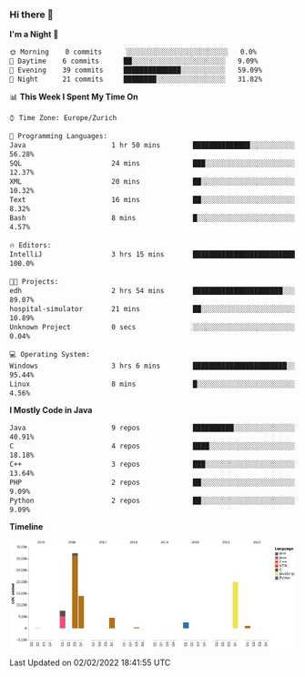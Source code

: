 ### Hi there 👋

<!--START_SECTION:waka-->
**I'm a Night 🦉** 

```text
🌞 Morning    0 commits      ░░░░░░░░░░░░░░░░░░░░░░░░░   0.0% 
🌆 Daytime    6 commits      ██░░░░░░░░░░░░░░░░░░░░░░░   9.09% 
🌃 Evening    39 commits     ██████████████░░░░░░░░░░░   59.09% 
🌙 Night      21 commits     ████████░░░░░░░░░░░░░░░░░   31.82%

```


📊 **This Week I Spent My Time On** 

```text
⌚︎ Time Zone: Europe/Zurich

💬 Programming Languages: 
Java                     1 hr 50 mins        ██████████████░░░░░░░░░░░   56.28% 
SQL                      24 mins             ███░░░░░░░░░░░░░░░░░░░░░░   12.37% 
XML                      20 mins             ██░░░░░░░░░░░░░░░░░░░░░░░   10.32% 
Text                     16 mins             ██░░░░░░░░░░░░░░░░░░░░░░░   8.32% 
Bash                     8 mins              █░░░░░░░░░░░░░░░░░░░░░░░░   4.57%

🔥 Editors: 
IntelliJ                 3 hrs 15 mins       █████████████████████████   100.0%

🐱‍💻 Projects: 
edh                      2 hrs 54 mins       ██████████████████████░░░   89.07% 
hospital-simulator       21 mins             ██░░░░░░░░░░░░░░░░░░░░░░░   10.89% 
Unknown Project          0 secs              ░░░░░░░░░░░░░░░░░░░░░░░░░   0.04%

💻 Operating System: 
Windows                  3 hrs 6 mins        ███████████████████████░░   95.44% 
Linux                    8 mins              █░░░░░░░░░░░░░░░░░░░░░░░░   4.56%

```

**I Mostly Code in Java** 

```text
Java                     9 repos             ██████████░░░░░░░░░░░░░░░   40.91% 
C                        4 repos             ████░░░░░░░░░░░░░░░░░░░░░   18.18% 
C++                      3 repos             ███░░░░░░░░░░░░░░░░░░░░░░   13.64% 
PHP                      2 repos             ██░░░░░░░░░░░░░░░░░░░░░░░   9.09% 
Python                   2 repos             ██░░░░░░░░░░░░░░░░░░░░░░░   9.09%

```


**Timeline**

![Chart not found](https://raw.githubusercontent.com/JimR21/JimR21/master/charts/bar_graph.png) 


 Last Updated on 02/02/2022 18:41:55 UTC
<!--END_SECTION:waka-->

<!--
**JimR21/JimR21** is a ✨ _special_ ✨ repository because its `README.md` (this file) appears on your GitHub profile.

Here are some ideas to get you started:

- 🔭 I’m currently working on ...
- 🌱 I’m currently learning ...
- 👯 I’m looking to collaborate on ...
- 🤔 I’m looking for help with ...
- 💬 Ask me about ...
- 📫 How to reach me: ...
- 😄 Pronouns: ...
- ⚡ Fun fact: ...
-->
